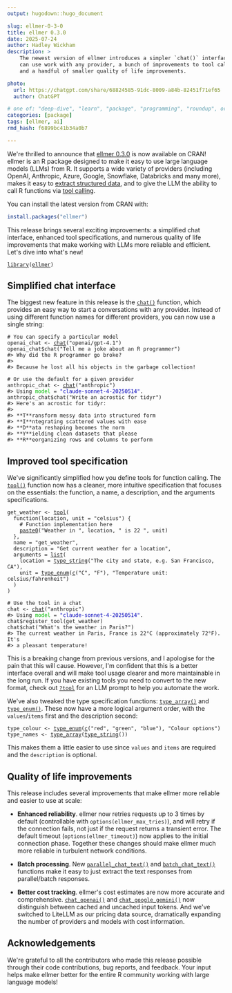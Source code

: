 ```yaml
---
output: hugodown::hugo_document

slug: ellmer-0-3-0
title: ellmer 0.3.0
date: 2025-07-24
author: Hadley Wickham
description: >
    The newest version of ellmer introduces a simpler `chat()` interface that 
    can use work with any provider, a bunch of improvements to tool calling,
    and a handful of smaller quality of life improvements.

photo:
  url: https://chatgpt.com/share/68824585-91dc-8009-a84b-82451f71ef65
  author: ChatGPT

# one of: "deep-dive", "learn", "package", "programming", "roundup", or "other"
categories: [package] 
tags: [ellmer, ai]
rmd_hash: f6899bc41b34a0b7

---
```


<!--
TODO:
* [x] Look over / edit the post's title in the yaml
* [x] Edit (or delete) the description; note this appears in the Twitter card
* [x] Pick category and tags (see existing with [`hugodown::tidy_show_meta()`](https://rdrr.io/pkg/hugodown/man/use_tidy_post.html))
* [x] Find photo & update yaml metadata
* [x] Create `thumbnail-sq.jpg`; height and width should be equal
* [x] Create `thumbnail-wd.jpg`; width should be >5x height
* [x] [`hugodown::use_tidy_thumbnails()`](https://rdrr.io/pkg/hugodown/man/use_tidy_post.html)
* [ ] Add intro sentence, e.g. the standard tagline for the package
* [ ] [`usethis::use_tidy_thanks()`](https://usethis.r-lib.org/reference/use_tidy_thanks.html)
-->

We're thrilled to announce that [ellmer 0.3.0](https://ellmer.tidyverse.org) is now available on CRAN! ellmer is an R package designed to make it easy to use large language models (LLMs) from R. It supports a wide variety of providers (including OpenAI, Anthropic, Azure, Google, Snowflake, Databricks and many more), makes it easy to [extract structured data](https://ellmer.tidyverse.org/articles/structured-data.html), and to give the LLM the ability to call R functions via [tool calling](https://ellmer.tidyverse.org/articles/tool-calling.html).

You can install the latest version from CRAN with:

``` r
install.packages("ellmer")
```

This release brings several exciting improvements: a simplified chat interface, enhanced tool specifications, and numerous quality of life improvements that make working with LLMs more reliable and efficient. Let's dive into what's new!

<div class="highlight">

<pre class='chroma'><code class='language-r' data-lang='r'><span><span class='kr'><a href='https://rdrr.io/r/base/library.html'>library</a></span><span class='o'>(</span><span class='nv'><a href='https://ellmer.tidyverse.org'>ellmer</a></span><span class='o'>)</span></span></code></pre>

</div>

## Simplified chat interface

The biggest new feature in this release is the [`chat()`](https://ellmer.tidyverse.org/reference/chat-any.html) function, which provides an easy way to start a conversations with any provider. Instead of using different function names for different providers, you can now use a single string:

<div class="highlight">

<pre class='chroma'><code class='language-r' data-lang='r'><span><span class='c'># You can specify a particular model</span></span>
<span><span class='nv'>openai_chat</span> <span class='o'>&lt;-</span> <span class='nf'><a href='https://ellmer.tidyverse.org/reference/chat-any.html'>chat</a></span><span class='o'>(</span><span class='s'>"openai/gpt-4.1"</span><span class='o'>)</span></span>
<span><span class='nv'>openai_chat</span><span class='o'>$</span><span class='nf'>chat</span><span class='o'>(</span><span class='s'>"Tell me a joke about an R programmer"</span><span class='o'>)</span></span>
<span><span class='c'>#&gt; Why did the R programmer go broke?</span></span>
<span><span class='c'>#&gt; </span></span>
<span><span class='c'>#&gt; Because he lost all his objects in the garbage collection!</span></span>
<span></span><span></span>
<span><span class='c'># Or use the default for a given provider</span></span>
<span><span class='nv'>anthropic_chat</span> <span class='o'>&lt;-</span> <span class='nf'><a href='https://ellmer.tidyverse.org/reference/chat-any.html'>chat</a></span><span class='o'>(</span><span class='s'>"anthropic"</span><span class='o'>)</span></span>
<span><span class='c'>#&gt; Using <span style='color: #00BB00;'>model</span> = <span style='color: #0000BB;'>"claude-sonnet-4-20250514"</span>.</span></span>
<span></span><span><span class='nv'>anthropic_chat</span><span class='o'>$</span><span class='nf'>chat</span><span class='o'>(</span><span class='s'>"Write an acrostic for tidyr"</span><span class='o'>)</span></span>
<span><span class='c'>#&gt; Here's an acrostic for tidyr:</span></span>
<span><span class='c'>#&gt; </span></span>
<span><span class='c'>#&gt; **T**ransform messy data into structured form  </span></span>
<span><span class='c'>#&gt; **I**ntegrating scattered values with ease  </span></span>
<span><span class='c'>#&gt; **D**ata reshaping becomes the norm  </span></span>
<span><span class='c'>#&gt; **Y**ielding clean datasets that please  </span></span>
<span><span class='c'>#&gt; **R**eorganizing rows and columns to perform</span></span>
<span></span></code></pre>

</div>

## Improved tool specification

We've significantly simplified how you define tools for function calling. The [`tool()`](https://ellmer.tidyverse.org/reference/tool.html) function now has a cleaner, more intuitive specification that focuses on the essentials: the function, a name, a description, and the arguments specifications.

<div class="highlight">

<pre class='chroma'><code class='language-r' data-lang='r'><span><span class='nv'>get_weather</span> <span class='o'>&lt;-</span> <span class='nf'><a href='https://ellmer.tidyverse.org/reference/tool.html'>tool</a></span><span class='o'>(</span></span>
<span>  <span class='kr'>function</span><span class='o'>(</span><span class='nv'>location</span>, <span class='nv'>unit</span> <span class='o'>=</span> <span class='s'>"celsius"</span><span class='o'>)</span> <span class='o'>&#123;</span></span>
<span>    <span class='c'># Function implementation here</span></span>
<span>    <span class='nf'><a href='https://rdrr.io/r/base/paste.html'>paste0</a></span><span class='o'>(</span><span class='s'>"Weather in "</span>, <span class='nv'>location</span>, <span class='s'>" is 22 "</span>, <span class='nv'>unit</span><span class='o'>)</span></span>
<span>  <span class='o'>&#125;</span>,</span>
<span>  name <span class='o'>=</span> <span class='s'>"get_weather"</span>,</span>
<span>  description <span class='o'>=</span> <span class='s'>"Get current weather for a location"</span>,</span>
<span>  arguments <span class='o'>=</span> <span class='nf'><a href='https://rdrr.io/r/base/list.html'>list</a></span><span class='o'>(</span></span>
<span>    location <span class='o'>=</span> <span class='nf'><a href='https://ellmer.tidyverse.org/reference/type_boolean.html'>type_string</a></span><span class='o'>(</span><span class='s'>"The city and state, e.g. San Francisco, CA"</span><span class='o'>)</span>,</span>
<span>    unit <span class='o'>=</span> <span class='nf'><a href='https://ellmer.tidyverse.org/reference/type_boolean.html'>type_enum</a></span><span class='o'>(</span><span class='nf'><a href='https://rdrr.io/r/base/c.html'>c</a></span><span class='o'>(</span><span class='s'>"C"</span>, <span class='s'>"F"</span><span class='o'>)</span>, <span class='s'>"Temperature unit: celsius/fahrenheit"</span><span class='o'>)</span></span>
<span>  <span class='o'>)</span></span>
<span><span class='o'>)</span></span>
<span></span>
<span><span class='c'># Use the tool in a chat</span></span>
<span><span class='nv'>chat</span> <span class='o'>&lt;-</span> <span class='nf'><a href='https://ellmer.tidyverse.org/reference/chat-any.html'>chat</a></span><span class='o'>(</span><span class='s'>"anthropic"</span><span class='o'>)</span></span>
<span><span class='c'>#&gt; Using <span style='color: #00BB00;'>model</span> = <span style='color: #0000BB;'>"claude-sonnet-4-20250514"</span>.</span></span>
<span></span><span><span class='nv'>chat</span><span class='o'>$</span><span class='nf'>register_tool</span><span class='o'>(</span><span class='nv'>get_weather</span><span class='o'>)</span></span>
<span><span class='nv'>chat</span><span class='o'>$</span><span class='nf'>chat</span><span class='o'>(</span><span class='s'>"What's the weather in Paris?"</span><span class='o'>)</span></span>
<span><span class='c'>#&gt; The current weather in Paris, France is 22°C (approximately 72°F). It's</span></span>
<span><span class='c'>#&gt; a pleasant temperature!</span></span>
<span></span></code></pre>

</div>

This is a breaking change from previous versions, and I apologise for the pain that this will cause. However, I'm confident that this is a better interface overall and will make tool usage clearer and more maintainable in the long run. If you have existing tools you need to convert to the new format, check out [`?tool`](https://ellmer.tidyverse.org/reference/tool.html) for an LLM prompt to help you automate the work.

We've also tweaked the type specification functions: [`type_array()`](https://ellmer.tidyverse.org/reference/type_boolean.html) and [`type_enum()`](https://ellmer.tidyverse.org/reference/type_boolean.html). These now have a more logical argument order, with the `values`/`items` first and the description second:

<div class="highlight">

<pre class='chroma'><code class='language-r' data-lang='r'><span><span class='nv'>type_colour</span> <span class='o'>&lt;-</span> <span class='nf'><a href='https://ellmer.tidyverse.org/reference/type_boolean.html'>type_enum</a></span><span class='o'>(</span><span class='nf'><a href='https://rdrr.io/r/base/c.html'>c</a></span><span class='o'>(</span><span class='s'>"red"</span>, <span class='s'>"green"</span>, <span class='s'>"blue"</span><span class='o'>)</span>, <span class='s'>"Colour options"</span><span class='o'>)</span></span>
<span><span class='nv'>type_names</span> <span class='o'>&lt;-</span> <span class='nf'><a href='https://ellmer.tidyverse.org/reference/type_boolean.html'>type_array</a></span><span class='o'>(</span><span class='nf'><a href='https://ellmer.tidyverse.org/reference/type_boolean.html'>type_string</a></span><span class='o'>(</span><span class='o'>)</span><span class='o'>)</span></span></code></pre>

</div>

This makes them a little easier to use since `values` and `items` are required and the `description` is optional.

## Quality of life improvements

This release includes several improvements that make ellmer more reliable and easier to use at scale:

-   **Enhanced reliability**. ellmer now retries requests up to 3 times by default (controllable with `options(ellmer_max_tries)`), and will retry if the connection fails, not just if the request returns a transient error. The default timeout (`options(ellmer_timeout)`) now applies to the initial connection phase. Together these changes should make ellmer much more reliable in turbulent network conditions.

-   **Batch processing**. New [`parallel_chat_text()`](https://ellmer.tidyverse.org/reference/parallel_chat.html) and [`batch_chat_text()`](https://ellmer.tidyverse.org/reference/batch_chat.html) functions make it easy to just extract the text responses from parallel/batch responses.

-   **Better cost tracking**. ellmer's cost estimates are now more accurate and comprehensive. [`chat_openai()`](https://ellmer.tidyverse.org/reference/chat_openai.html) and [`chat_google_gemini()`](https://ellmer.tidyverse.org/reference/chat_google_gemini.html) now distinguish between cached and uncached input tokens. And we've switched to LiteLLM as our pricing data source, dramatically expanding the number of providers and models with cost information.

## Acknowledgements

We're grateful to all the contributors who made this release possible through their code contributions, bug reports, and feedback. Your input helps make ellmer better for the entire R community working with large language models!

